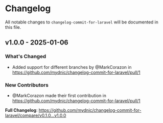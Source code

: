 # Changelog

All notable changes to `changelog-commit-for-laravel` will be documented in this file.

## v1.0.0 - 2025-01-06

### What's Changed

* Added support for different branches by @MarkCorazon in https://github.com/mydnic/changelog-commit-for-laravel/pull/1

### New Contributors

* @MarkCorazon made their first contribution in https://github.com/mydnic/changelog-commit-for-laravel/pull/1

**Full Changelog**: https://github.com/mydnic/changelog-commit-for-laravel/compare/v0.1.0...v1.0.0
